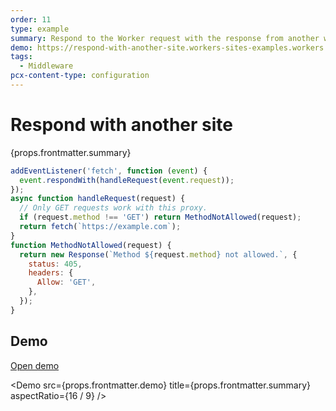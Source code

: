 ```yaml
---
order: 11
type: example
summary: Respond to the Worker request with the response from another website (example.com in this example).
demo: https://respond-with-another-site.workers-sites-examples.workers.dev
tags:
  - Middleware
pcx-content-type: configuration
---
```


# Respond with another site

<ContentColumn>
  <p>{props.frontmatter.summary}</p>
</ContentColumn>

```js
addEventListener('fetch', function (event) {
  event.respondWith(handleRequest(event.request));
});
async function handleRequest(request) {
  // Only GET requests work with this proxy.
  if (request.method !== 'GET') return MethodNotAllowed(request);
  return fetch(`https://example.com`);
}
function MethodNotAllowed(request) {
  return new Response(`Method ${request.method} not allowed.`, {
    status: 405,
    headers: {
      Allow: 'GET',
    },
  });
}
```

## Demo

<p>
  <a href={props.frontmatter.demo}>Open demo</a>
</p>

<Demo
  src={props.frontmatter.demo}
  title={props.frontmatter.summary}
  aspectRatio={16 / 9}
/>
